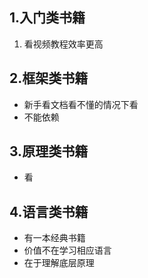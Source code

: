 ## 1.入门类书籍
1. 看视频教程效率更高

## 2.框架类书籍
- 新手看文档看不懂的情况下看
- 不能依赖

## 3.原理类书籍
- 看

## 4.语言类书籍
- 有一本经典书籍
- 价值不在学习相应语言 
- 在于理解底层原理